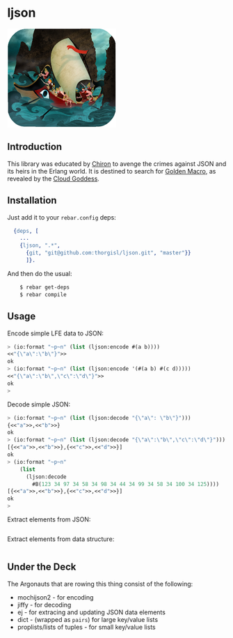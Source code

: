# ljson

<a href="http://dropr.com/coenhamelink/15218/jason_and_the_argonauts/+?p=97582"><img src="resources/images/jason-argonauts-small.png" /></a>

## Introduction

This library was educated by
[Chiron](http://en.wikipedia.org/wiki/Chiron#Students)
to avenge the crimes against JSON and its heirs in the Erlang world. It is
destined to search for
[Golden Macro](http://en.wikipedia.org/wiki/Golden_Fleece), as
revealed by the
[Cloud Goddess](http://en.wikipedia.org/wiki/Nephele).


## Installation

Just add it to your ``rebar.config`` deps:

```erlang
  {deps, [
    ...
    {ljson, ".*",
      {git, "git@github.com:thorgisl/ljson.git", "master"}}
      ]}.
```

And then do the usual:

```bash
    $ rebar get-deps
    $ rebar compile
```


## Usage

Encode simple LFE data to JSON:

```cl
> (io:format "~p~n" (list (ljson:encode #(a b))))
<<"{\"a\":\"b\"}">>
ok
> (io:format "~p~n" (list (ljson:encode '(#(a b) #(c d)))))
<<"{\"a\":\"b\",\"c\":\"d\"}">>
ok
>
```

Decode simple JSON:

```cl
> (io:format "~p~n" (list (ljson:decode "{\"a\": \"b\"}")))
{<<"a">>,<<"b">>}
ok
> (io:format "~p~n" (list (ljson:decode "{\"a\":\"b\",\"c\":\"d\"}")))
[{<<"a">>,<<"b">>},{<<"c">>,<<"d">>}]
ok
> (io:format "~p~n"
    (list
      (ljson:decode
      	#B(123 34 97 34 58 34 98 34 44 34 99 34 58 34 100 34 125))))
[{<<"a">>,<<"b">>},{<<"c">>,<<"d">>}]
ok
>
```

Extract elements from JSON:

```cl

```

Extract elements from data structure:

```cl

```

## Under the Deck

The Argonauts that are rowing this thing consist of the following:

* mochijson2 - for encoding
* jiffy - for decoding
* ej - for extracing and updating JSON data elements
* dict - (wrapped as ``pairs``) for large key/value lists
* proplists/lists of tuples - for small key/value lists


